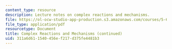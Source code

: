 ```yaml
---
content_type: resource
description: Lecture notes on complex reactions and mechanisms.
file: https://ol-ocw-studio-app-production.s3.amazonaws.com/courses/5-60-thermodynamics-kinetics-spring-2008/311a6d611540456ef217d375fe4481b3_lec_33.pdf
file_type: application/pdf
resourcetype: Document
title: Complex Reactions and Mechanisms (continued)
uid: 311a6d61-1540-456e-f217-d375fe4481b3
---
```

